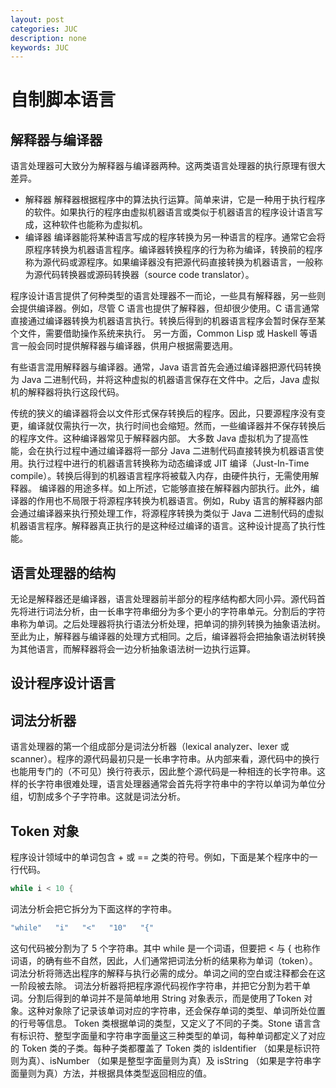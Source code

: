 ```yaml
---
layout: post
categories: JUC
description: none
keywords: JUC
---
```

# 自制脚本语言

## 解释器与编译器
语言处理器可大致分为解释器与编译器两种。这两类语言处理器的执行原理有很大差异。
- 解释器
解释器根据程序中的算法执行运算。简单来讲，它是一种用于执行程序的软件。如果执行的程序由虚拟机器语言或类似于机器语言的程序设计语言写成，这种软件也能称为虚拟机。
- 编译器
编译器能将某种语言写成的程序转换为另一种语言的程序。通常它会将原程序转换为机器语言程序。编译器转换程序的行为称为编译，转换前的程序称为源代码或源程序。如果编译器没有把源代码直接转换为机器语言，一般称为源代码转换器或源码转换器（source code translator）。

程序设计语言提供了何种类型的语言处理器不一而论，一些具有解释器，另一些则会提供编译器。例如，尽管 C 语言也提供了解释器，但却很少使用。C 语言通常直接通过编译器转换为机器语言执行。转换后得到的机器语言程序会暂时保存至某个文件，需要借助操作系统来执行。
另一方面，Common Lisp 或 Haskell 等语言一般会同时提供解释器与编译器，供用户根据需要选用。

有些语言混用解释器与编译器。通常，Java 语言首先会通过编译器把源代码转换为 Java 二进制代码，并将这种虚拟的机器语言保存在文件中。之后，Java 虚拟机的解释器将执行这段代码。

传统的狭义的编译器将会以文件形式保存转换后的程序。因此，只要源程序没有变更，编译就仅需执行一次，执行时间也会缩短。然而，一些编译器并不保存转换后的程序文件。这种编译器常见于解释器内部。
大多数 Java 虚拟机为了提高性能，会在执行过程中通过编译器将一部分 Java 二进制代码直接转换为机器语言使用。执行过程中进行的机器语言转换称为动态编译或 JIT 编译（Just-In-Time compile）。转换后得到的机器语言程序将被载入内存，由硬件执行，无需使用解释器。
编译器的用途多样。如上所述，它能够直接在解释器内部执行。此外，编译器的作用也不局限于将源程序转换为机器语言。例如，Ruby 语言的解释器内部会通过编译器来执行预处理工作，将源程序转换为类似于 Java 二进制代码的虚拟机器语言程序。解释器真正执行的是这种经过编译的语言。这种设计提高了执行性能。

## 语言处理器的结构
无论是解释器还是编译器，语言处理器前半部分的程序结构都大同小异。源代码首先将进行词法分析，由一长串字符串细分为多个更小的字符串单元。分割后的字符串称为单词。之后处理器将执行语法分析处理，把单词的排列转换为抽象语法树。至此为止，解释器与编译器的处理方式相同。之后，编译器将会把抽象语法树转换为其他语言，而解释器将会一边分析抽象语法树一边执行运算。

## 设计程序设计语言

## 词法分析器
语言处理器的第一个组成部分是词法分析器（lexical analyzer、lexer 或 scanner）。程序的源代码最初只是一长串字符串。从内部来看，源代码中的换行也能用专门的（不可见）换行符表示，因此整个源代码是一种相连的长字符串。这样的长字符串很难处理，语言处理器通常会首先将字符串中的字符以单词为单位分组，切割成多个子字符串。这就是词法分析。

## Token 对象
程序设计领域中的单词包含 + 或 == 之类的符号。例如，下面是某个程序中的一行代码。
```java
while i < 10 {
```
词法分析会把它拆分为下面这样的字符串。
```java
"while"   "i"   "<"   "10"   "{"
```
这句代码被分割为了 5 个字符串。其中 while 是一个词语，但要把 < 与 { 也称作词语，的确有些不自然，因此，人们通常把词法分析的结果称为单词（token）。
词法分析将筛选出程序的解释与执行必需的成分。单词之间的空白或注释都会在这一阶段被去除。
词法分析器将把程序源代码视作字符串，并把它分割为若干单词。分割后得到的单词并不是简单地用 String 对象表示，而是使用了Token 对象。这种对象除了记录该单词对应的字符串，还会保存单词的类型、单词所处位置的行号等信息。
Token 类根据单词的类型，又定义了不同的子类。Stone 语言含有标识符、整型字面量和字符串字面量这三种类型的单词，每种单词都定义了对应的 Token 类的子类。每种子类都覆盖了 Token 类的 isIdentifier （如果是标识符则为真）、isNumber （如果是整型字面量则为真）及 isString （如果是字符串字面量则为真）方法，并根据具体类型返回相应的值。














